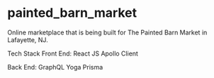 # painted_barn_market
Online marketplace that is being built for The Painted Barn Market in Lafayette, NJ. 

Tech Stack
Front End:
React JS
Apollo Client

Back End:
GraphQL Yoga
Prisma
